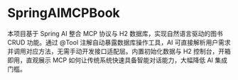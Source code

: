 # SpringAIMCPBook
本项目基于 Spring AI 整合 MCP 协议与 H2 数据库，实现自然语言驱动的图书 CRUD 功能。通过 @Tool 注解自动暴露数据库操作工具，AI 可直接解析用户需求并调用对应方法，无需手动开发接口适配层。内置初始化数据与 H2 控制台，开箱即用，直观展示 MCP 如何让传统系统快速具备智能对话能力，大幅降低 AI 集成门槛。
